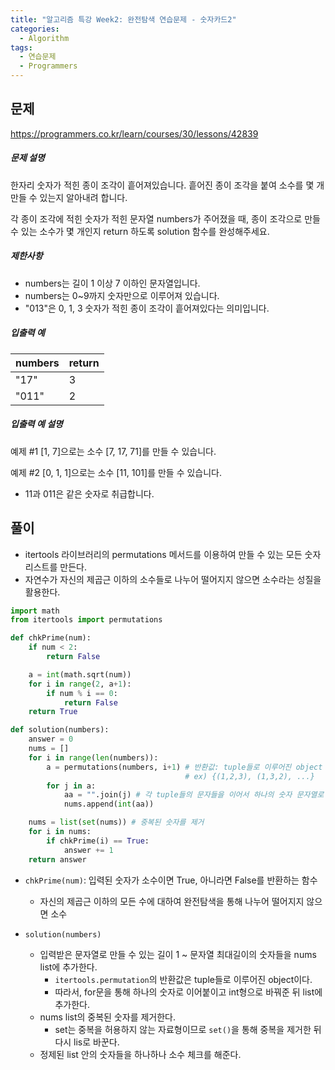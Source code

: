 ```yaml
---
title: "알고리즘 특강 Week2: 완전탐색 연습문제 - 숫자카드2"
categories:	
  - Algorithm
tags:
  - 연습문제
  - Programmers
---
```


## 문제

https://programmers.co.kr/learn/courses/30/lessons/42839

##### 문제 설명

한자리 숫자가 적힌 종이 조각이 흩어져있습니다. 흩어진 종이 조각을 붙여 소수를 몇 개 만들 수 있는지 알아내려 합니다.

각 종이 조각에 적힌 숫자가 적힌 문자열 numbers가 주어졌을 때, 종이 조각으로 만들 수 있는 소수가 몇 개인지 return 하도록 solution 함수를 완성해주세요.

##### 제한사항

- numbers는 길이 1 이상 7 이하인 문자열입니다.
- numbers는 0~9까지 숫자만으로 이루어져 있습니다.
- "013"은 0, 1, 3 숫자가 적힌 종이 조각이 흩어져있다는 의미입니다.

##### 입출력 예

| numbers | return |
| ------- | ------ |
| "17"    | 3      |
| "011"   | 2      |

##### 입출력 예 설명

예제 #1
[1, 7]으로는 소수 [7, 17, 71]를 만들 수 있습니다.

예제 #2
[0, 1, 1]으로는 소수 [11, 101]를 만들 수 있습니다.

- 11과 011은 같은 숫자로 취급합니다.



## 풀이

- itertools 라이브러리의 permutations 메서드를 이용하여 만들 수 있는 모든 숫자 리스트를 만든다.
- 자연수가 자신의 제곱근 이하의 소수들로 나누어 떨어지지 않으면 소수라는 성질을 활용한다. 

```python
import math
from itertools import permutations

def chkPrime(num):
    if num < 2:
        return False

    a = int(math.sqrt(num))
    for i in range(2, a+1):
        if num % i == 0:
            return False
    return True

def solution(numbers):
    answer = 0
    nums = []
    for i in range(len(numbers)):
        a = permutations(numbers, i+1) # 반환값: tuple들로 이루어진 object
        							   # ex) {(1,2,3), (1,3,2), ...}
        for j in a:
            aa = "".join(j) # 각 tuple들의 문자들을 이어서 하나의 숫자 문자열로 만듬
            nums.append(int(aa))

    nums = list(set(nums)) # 중복된 숫자를 제거
    for i in nums:
        if chkPrime(i) == True:
            answer += 1
    return answer
```

- `chkPrime(num)`: 입력된 숫자가 소수이면 True, 아니라면 False를 반환하는 함수
  - 자신의 제곱근 이하의 모든 수에 대하여 완전탐색을 통해 나누어 떨어지지 않으면 소수



- `solution(numbers)`
  - 입력받은 문자열로 만들 수 있는 길이 1 ~ 문자열 최대길이의 숫자들을 nums list에 추가한다.
    - `itertools.permutation`의 반환값은 tuple들로 이루어진 object이다.
    - 따라서, for문을 통해 하나의 숫자로 이어붙이고  int형으로 바꿔준 뒤 list에 추가한다.
  - nums list의 중복된 숫자를 제거한다.
    - set는 중복을 허용하지 않는 자료형이므로 `set()`을 통해 중복을 제거한 뒤 다시 lis로 바꾼다.
  - 정제된 list 안의 숫자들을 하나하나 소수 체크를 해준다.



